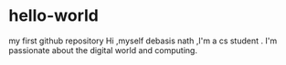 # hello-world
my first github repository
Hi ,myself debasis nath ,I'm a cs student .
I'm passionate about the digital world and computing.
